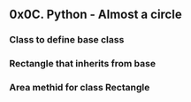 ## 0x0C. Python - Almost a circle
### Class to define base class 
### Rectangle that inherits from base
### Area methid for class Rectangle
